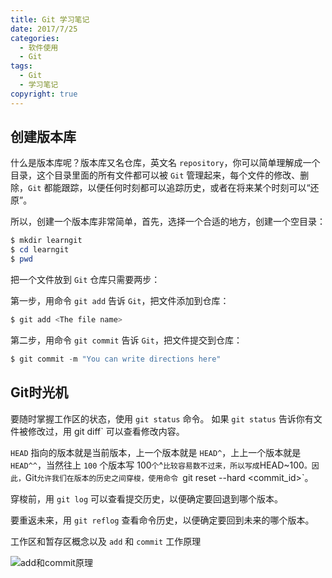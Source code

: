 ```yaml
---
title: Git 学习笔记
date: 2017/7/25
categories:
  - 软件使用
  - Git
tags:
  - Git
  - 学习笔记
copyright: true
---
```


## 创建版本库

什么是版本库呢？版本库又名仓库，英文名 `repository`，你可以简单理解成一个目录，这个目录里面的所有文件都可以被 `Git` 管理起来，每个文件的修改、删除，`Git` 都能跟踪，以便任何时刻都可以追踪历史，或者在将来某个时刻可以“还原”。

所以，创建一个版本库非常简单，首先，选择一个合适的地方，创建一个空目录：

```powershell
$ mkdir learngit
$ cd learngit
$ pwd
```

把一个文件放到 `Git` 仓库只需要两步：

第一步，用命令 `git add` 告诉 `Git`，把文件添加到仓库：

```powershell
$ git add <The file name>
```

第二步，用命令 `git commit` 告诉 `Git`，把文件提交到仓库：

```powershell
$ git commit -m "You can write directions here"
```

## Git时光机

要随时掌握工作区的状态，使用 `git status` 命令。
如果 `git status` 告诉你有文件被修改过，用 git diff` 可以查看修改内容。

`HEAD` 指向的版本就是当前版本，上一个版本就是 `HEAD^`，上上一个版本就是 `HEAD^^`，当然往上 `100` 个版本写 100` 个 `^` 比较容易数不过来，所以写成 `HEAD~100`。因此，`Git`允许我们在版本的历史之间穿梭，使用命令 `git reset --hard <commit_id>`。

穿梭前，用 `git log` 可以查看提交历史，以便确定要回退到哪个版本。

要重返未来，用 `git reflog` 查看命令历史，以便确定要回到未来的哪个版本。

工作区和暂存区概念以及 `add` 和 `commit` 工作原理

![add和commit原理][1]

[1]: https://www.blanc.site/img/46.jpg